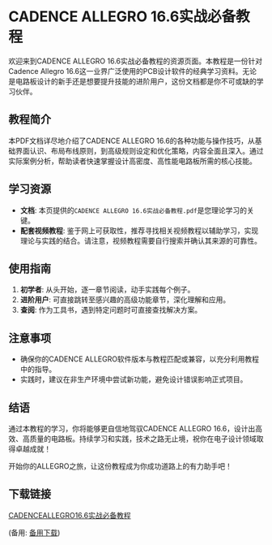 # CADENCE ALLEGRO 16.6实战必备教程

欢迎来到CADENCE ALLEGRO 16.6实战必备教程的资源页面。本教程是一份针对Cadence Allegro 16.6这一业界广泛使用的PCB设计软件的经典学习资料。无论是电路板设计的新手还是想要提升技能的进阶用户，这份文档都是你不可或缺的学习伙伴。

## 教程简介

本PDF文档详尽地介绍了CADENCE ALLEGRO 16.6的各种功能与操作技巧，从基础界面认识、布局布线原则，到高级规则设定和优化策略，内容全面且深入。通过实际案例分析，帮助读者快速掌握设计高密度、高性能电路板所需的核心技能。

## 学习资源

- **文档**: 本页提供的`CADENCE ALLEGRO 16.6实战必备教程.pdf`是您理论学习的关键。
- **配套视频教程**: 鉴于网上可获取性，推荐寻找相关视频教程以辅助学习，实现理论与实践的结合。请注意，视频教程需要自行搜索并确认其来源的可靠性。

## 使用指南

1. **初学者**: 从头开始，逐一章节阅读，动手实践每个例子。
2. **进阶用户**: 可直接跳转至感兴趣的高级功能章节，深化理解和应用。
3. **查阅**: 作为工具书，遇到特定问题时可直接查找解决方案。

## 注意事项

- 确保你的CADENCE ALLEGRO软件版本与教程匹配或兼容，以充分利用教程中的指导。
- 实践时，建议在非生产环境中尝试新功能，避免设计错误影响正式项目。

## 结语

通过本教程的学习，你将能够更自信地驾驭CADENCE ALLEGRO 16.6，设计出高效、高质量的电路板。持续学习和实践，技术之路无止境，祝你在电子设计领域取得卓越成就！

开始你的ALLEGRO之旅，让这份教程成为你成功道路上的有力助手吧！

## 下载链接
[CADENCEALLEGRO16.6实战必备教程](https://pan.quark.cn/s/2b62fadcf2e6) 

(备用: [备用下载](https://pan.baidu.com/s/1MFhisZlcH9KHQyHmXhyzZQ?pwd=1234))
